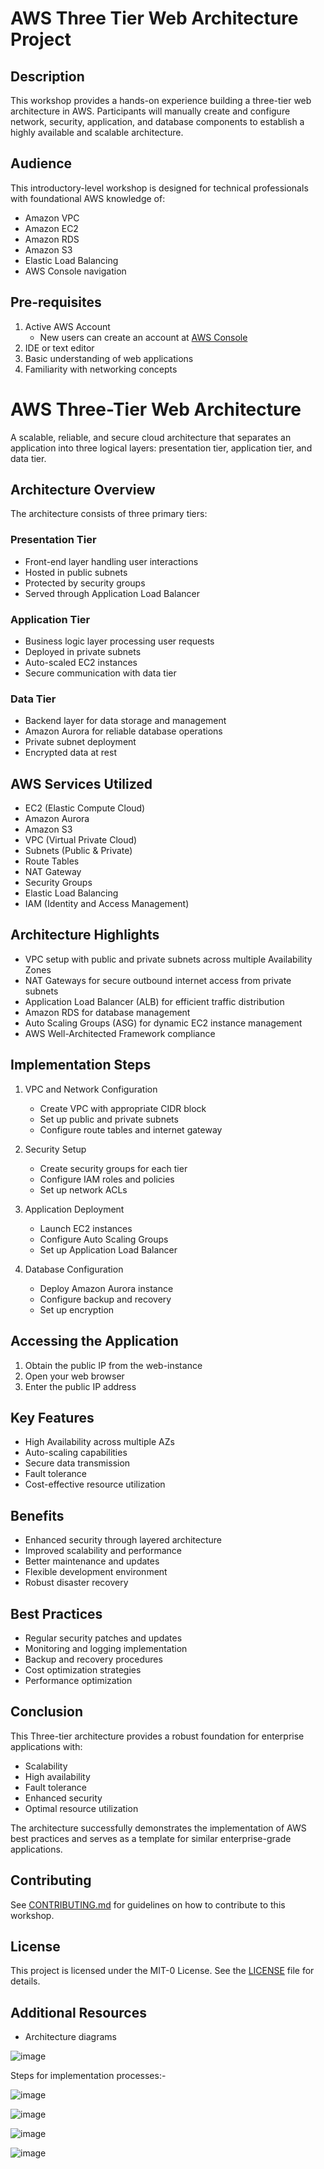 # AWS Three Tier Web Architecture Project

## Description
This workshop provides a hands-on experience building a three-tier web architecture in AWS. Participants will manually create and configure network, security, application, and database components to establish a highly available and scalable architecture.

## Audience
This introductory-level workshop is designed for technical professionals with foundational AWS knowledge of:
- Amazon VPC
- Amazon EC2
- Amazon RDS
- Amazon S3
- Elastic Load Balancing
- AWS Console navigation

## Pre-requisites
1. Active AWS Account
   - New users can create an account at [AWS Console](https://aws.amazon.com/)
2. IDE or text editor
3. Basic understanding of web applications
4. Familiarity with networking concepts

# AWS Three-Tier Web Architecture

A scalable, reliable, and secure cloud architecture that separates an application into three logical layers: presentation tier, application tier, and data tier.

## Architecture Overview
The architecture consists of three primary tiers:

### Presentation Tier
- Front-end layer handling user interactions
- Hosted in public subnets
- Protected by security groups
- Served through Application Load Balancer

### Application Tier
- Business logic layer processing user requests
- Deployed in private subnets
- Auto-scaled EC2 instances
- Secure communication with data tier

### Data Tier
- Backend layer for data storage and management
- Amazon Aurora for reliable database operations
- Private subnet deployment
- Encrypted data at rest

## AWS Services Utilized
- EC2 (Elastic Compute Cloud)
- Amazon Aurora
- Amazon S3
- VPC (Virtual Private Cloud)
- Subnets (Public & Private)
- Route Tables
- NAT Gateway
- Security Groups
- Elastic Load Balancing
- IAM (Identity and Access Management)

## Architecture Highlights
- VPC setup with public and private subnets across multiple Availability Zones
- NAT Gateways for secure outbound internet access from private subnets
- Application Load Balancer (ALB) for efficient traffic distribution
- Amazon RDS for database management
- Auto Scaling Groups (ASG) for dynamic EC2 instance management
- AWS Well-Architected Framework compliance

## Implementation Steps
1. VPC and Network Configuration
   - Create VPC with appropriate CIDR block
   - Set up public and private subnets
   - Configure route tables and internet gateway

2. Security Setup
   - Create security groups for each tier
   - Configure IAM roles and policies
   - Set up network ACLs

3. Application Deployment
   - Launch EC2 instances
   - Configure Auto Scaling Groups
   - Set up Application Load Balancer

4. Database Configuration
   - Deploy Amazon Aurora instance
   - Configure backup and recovery
   - Set up encryption

## Accessing the Application
1. Obtain the public IP from the web-instance
2. Open your web browser
3. Enter the public IP address

## Key Features
- High Availability across multiple AZs
- Auto-scaling capabilities
- Secure data transmission
- Fault tolerance
- Cost-effective resource utilization

## Benefits
- Enhanced security through layered architecture
- Improved scalability and performance
- Better maintenance and updates
- Flexible development environment
- Robust disaster recovery

## Best Practices
- Regular security patches and updates
- Monitoring and logging implementation
- Backup and recovery procedures
- Cost optimization strategies
- Performance optimization

## Conclusion
This Three-tier architecture provides a robust foundation for enterprise applications with:
- Scalability
- High availability
- Fault tolerance
- Enhanced security
- Optimal resource utilization

The architecture successfully demonstrates the implementation of AWS best practices and serves as a template for similar enterprise-grade applications.


## Contributing
See [CONTRIBUTING.md](./CONTRIBUTING.md) for guidelines on how to contribute to this workshop.

## License
This project is licensed under the MIT-0 License. See the [LICENSE](./LICENSE) file for details.

## Additional Resources

- Architecture diagrams

![image](https://github.com/user-attachments/assets/c42bccb8-47c2-4f4b-92d8-a3a0ec48d631)


Steps for implementation processes:-

![image](https://github.com/user-attachments/assets/7f904e20-439b-4b59-a5ed-413e0c019017)


![image](https://github.com/user-attachments/assets/ec4d67be-3c92-407f-8a10-f9ee9fc19381)


![image](https://github.com/user-attachments/assets/a6d94a73-0344-45e9-a0b1-a3c08dbeb184)


![image](https://github.com/user-attachments/assets/a0f465f0-2612-458e-be5f-b6f20fc88984)





